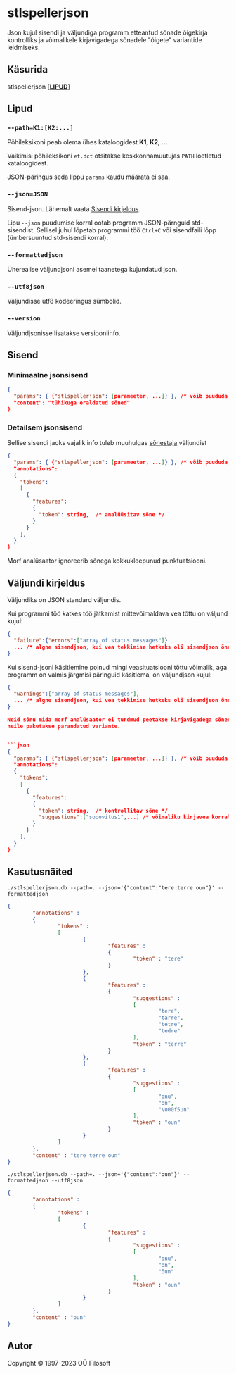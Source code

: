 # stlspellerjson

Json kujul sisendi ja väljundiga programm etteantud sõnade õigekirja kontrolliks ja võimalikele kirjavigadega sõnadele "õigete" variantide leidmiseks.

## Käsurida

stlspellerjson \[[**LIPUD**](#lippude_kirjeldus)\]

## Lipud <a name="lippude_kirjeldus"></a>

### **```--path=K1:[K2:...]```**  <a name="lipp_path"></a>

Põhileksikoni peab olema ühes kataloogidest **K1, K2, ...**

Vaikimisi põhileksikoni ```et.dct``` otsitakse keskkonnamuutujas ```PATH``` loetletud kataloogidest.

JSON-päringus seda lippu ```params``` kaudu määrata ei saa.

### **```--json=JSON```** <a name="lipp_json"></a>

Sisend-json. Lähemalt vaata [Sisendi kirjeldus](#sisendi_kirjeldus).

Lipu ```--json``` puudumise ḱorral ootab programm JSON-pärnguid std-sisendist. Sellisel juhul lõpetab programmi töö ```Ctrl+C``` või sisendfaili lõpp (ümbersuuntud std-sisendi korral).

### **```--formattedjson```** <a name=lipp_formattedjson></a>

Üherealise väljundjsoni asemel taanetega kujundatud json.

### **```--utf8json```** <a name=lipp_utf8json></a>

Väljundisse utf8 kodeeringus sümbolid.

### **```--version```** <a name=lipp_version></a>

Väljundjsonisse lisatakse versiooniinfo.

## Sisend <a name="sisendi_kirjeldus"></a>

### Minimaalne jsonsisend

```json
{
  "params": { {"stlspellerjson": [parameeter, ...]} }, /* võib puududa, siis kasutakse käsureaga määratud lippe */
  "content": "tühikuga eraldatud sõned"
}
```

### Detailsem jsonsisend

Sellise sisendi jaoks vajalik info tuleb muuhulgas [sõnestaja](TODO) väljundist

```json
{
  "params": { {"stlspellerjson": [parameeter, ...]} }, /* võib puududa, siis kasutakse käsureaga määratud lippe */
  "annotations":
  {
    "tokens":
    [
      {
        "features":
        {
          "token": string,  /* analüüsitav sõne */
        }
      }
    ],
  }
}
```

Morf analüsaator ignoreerib sõnega kokkukleepunud punktuatsiooni.

## Väljundi kirjeldus

Väljundiks on JSON standard väljundis.

Kui programmi töö katkes töö jätkamist mittevõimaldava vea tõttu on väljund kujul:

```json
{
  "failure":{"errors":["array of status messages"]}
  ... /* algne sisendjson, kui vea tekkimise hetkeks oli sisendjson õnnestunult parsitud */
}
```

Kui sisend-jsoni  käsitlemine polnud mingi veasituatsiooni tõttu võimalik, aga programm on valmis järgmisi päringuid käsitlema, on väljundjson kujul:

```json
{
  "warnings":["array of status messages"],
  ... /* algne sisendjson, kui vea tekkimise hetkeks oli sisendjson õnnestunult parsitud */
}

Neid sõnu mida morf analüsaator ei tundmud peetakse kirjavigadega sõnedeks ja 
neile pakutakse parandatud variante.


```json
{
  "params": { {"stlspellerjson": [parameeter, ...]} }, /* võib puududa, siis kasutakse käsureaga määratud lippe */
  "annotations":
  {
    "tokens":
    [
      {
        "features":
        {
          "token": string,  /* kontrollitav sõne */
          "suggestions":["sooovitus1",...] /* võimaliku kirjavea korral soovitavad parandatud variandid */
        }
      }
    ],
  }
}
```

## Kasutusnäited

```cmdline
./stlspellerjson.db --path=. --json='{"content":"tere terre oun"}' --formattedjson
```

```json
{
        "annotations" : 
        {
                "tokens" : 
                [
                        {
                                "features" : 
                                {
                                        "token" : "tere"
                                }
                        },
                        {
                                "features" : 
                                {
                                        "suggestions" : 
                                        [
                                                "tere",
                                                "tarre",
                                                "tetre",
                                                "tedre"
                                        ],
                                        "token" : "terre"
                                }
                        },
                        {
                                "features" : 
                                {
                                        "suggestions" : 
                                        [
                                                "onu",
                                                "on",
                                                "\u00f5un"
                                        ],
                                        "token" : "oun"
                                }
                        }
                ]
        },
        "content" : "tere terre oun"
}

```

```cmdline
./stlspellerjson.db --path=. --json='{"content":"oun"}' --formattedjson --utf8json
```

```json
{
        "annotations" : 
        {
                "tokens" : 
                [
                        {
                                "features" : 
                                {
                                        "suggestions" : 
                                        [
                                                "onu",
                                                "on",
                                                "õun"
                                        ],
                                        "token" : "oun"
                                }
                        }
                ]
        },
        "content" : "oun"
}
```

## Autor

Copyright © 1997-2023 OÜ Filosoft
